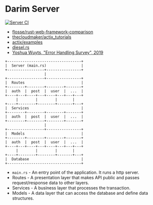 # Darim Server

[![Server CI](https://github.com/ParkSB/darim/workflows/Server%20CI/badge.svg)](https://github.com/ParkSB/darim/actions?query=workflow%3A%22Server+CI%22)

* [flosse/rust-web-framework-comparison](https://github.com/flosse/rust-web-framework-comparison)
* [thecloudmaker/actix_tutorials](https://github.com/thecloudmaker/actix_tutorials)
* [actix/examples](https://github.com/actix/examples)
* [diesel.rs](http://diesel.rs/)
* [Yoshua Wuyts, "Error Handling Survey", 2019](https://blog.yoshuawuyts.com/error-handling-survey/)

```
+----------------------------------+
|  Server (main.rs)                |
+-----------------+----------------+
                  |
+-----------------+----------------+
|  Routes                          |
+--------+--------+--------+-------+
|  auth  |  post  |  user  |  ...  |
+----+---+----+---+----+---+---+---+
     |        |        |       |
+----+--------+--------+-------+---+
|  Services                        |
+--------+--------+--------+-------+
|  auth  |  post  |  user  |  ...  |
+--------+--------+--------+-------+
                  |
+-----------------+----------------+
|  Models                          |
+--------+--------+--------+-------+
|  auth  |  post  |  user  |  ...  |
+----+---+----+---+----+---+---+---+
     |        |        |       |
+----+--------+--------+-------+---+
|  Database                        |
+----------------------------------+
```

* `main.rs` - An entry point of the application. It runs a http server.
* Routes - A presentation layer that makes API public and passes request/response data to other layers.
* Services - A business layer that processes the transaction.
* Models - A data layer that can access the database and define data structures.
